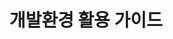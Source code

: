 ---
title: 개발환경 활용 가이드
linkTitle: "개발환경 활용 가이드"
description: "개발환경 활용 가이드"
url: /egovframe-development/development-util-guide
menu:
  depth:
    weight: 8
    parent: "egovframe-development"
    identifier: "development-util-guide"
--- 